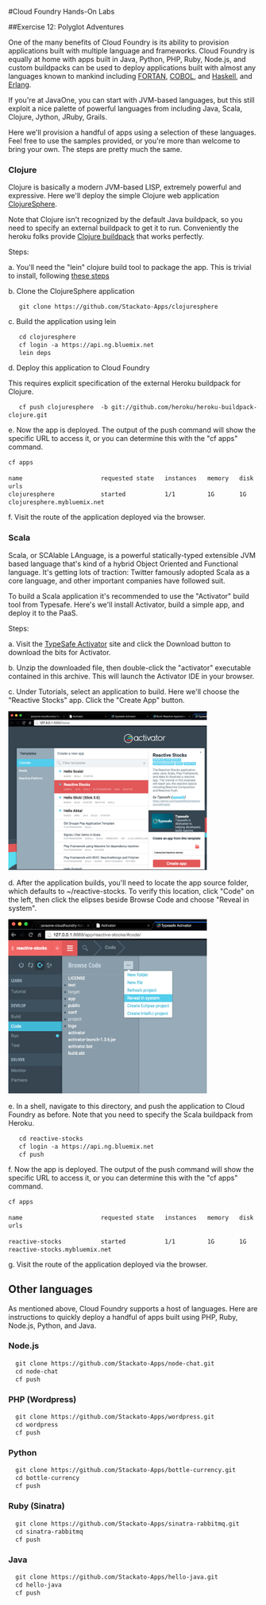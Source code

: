#Cloud Foundry Hands-On Labs

##Exercise 12: Polyglot Adventures

One of the many benefits of Cloud Foundry is its ability to provision applications built with multiple language and frameworks. Cloud Foundry is equally at home with apps built in Java, Python, PHP, Ruby, Node.js, and custom buildpacks can be used to deploy applications built with almost any languages known to mankind including [FORTAN](https://github.com/martinrehfeld/heroku-buildpack-f77), [COBOL](https://github.com/ayumin/heroku-buildpack-cobol), and [Haskell](http://catdevrandom.me/blog/2013/05/16/buildpacks-in-cloud-foundry-v2/), and [Erlang](https://github.com/spiegela/cf-buildpack-erlang).

If you're at JavaOne, you can start with JVM-based languages, but this still exploit a nice palette of powerful languages from including Java, Scala, Clojure, Jython, JRuby, Grails.

Here we'll provision a handful of apps using a selection of these languages. Feel free to use the samples provided, or you're more than welcome to bring your own. The steps are pretty much the same.

### Clojure

Clojure is basically a modern JVM-based LISP, extremely powerful and expressive. Here we'll deploy the simple Clojure web application [ClojureSphere](https://github.com/Stackato-Apps/clojuresphere).

Note that Clojure isn't recognized by the default Java buildpack, so you need to specify an external buildpack to get it to run. Conveniently the heroku folks provide [Clojure buildpack](git://github.com/heroku/heroku-buildpack-clojure.git) that works perfectly.


Steps:

a. You'll need the "lein" clojure build tool to package the app. This is trivial to install, following [these steps](http://leiningen.org/#install)

b. Clone the ClojureSphere application

```
   git clone https://github.com/Stackato-Apps/clojuresphere
```


c. Build the application using lein

  ``` 
     cd clojuresphere
     cf login -a https://api.ng.bluemix.net
     lein deps
  ```
  
d. Deploy this application to Cloud Foundry

This requires explicit specification of the external Heroku buildpack for Clojure.

```
   cf push clojuresphere  -b git://github.com/heroku/heroku-buildpack-clojure.git
```


e. Now the app is deployed. The output of the push command will show the specific URL to access it, or you can determine this with the "cf apps" command.

```
cf apps

name                      requested state   instances   memory   disk   urls
clojuresphere             started           1/1         1G       1G     clojuresphere.mybluemix.net
```

f. Visit the route of the application deployed via the browser.
   

### Scala

Scala, or SCAlable LAnguage, is a powerful statically-typed extensible JVM based language that's kind of a hybrid Object Oriented and Functional language. It's getting lots of traction: Twitter famously adopted Scala as a core language, and other important companies have followed suit.

To build a Scala application it's recommended to use the "Activator" build tool from Typesafe. Here's we'll install Activator, build a simple app, and deploy it to the PaaS.

Steps:

a. Visit the [TypeSafe Activator](https://www.typesafe.com/activator/download) site and click the Download button to download the bits for Activator.

b. Unzip the downloaded file, then double-click the "activator" executable contained in this archive. This will launch the Activator IDE in your browser.

c. Under Tutorials, select an application to build. Here we'll choose the "Reactive Stocks" app.  Click the "Create App" button.

<img src="../images/activator-createapp.png" width="400">

d. After the application builds, you'll need to locate the app source folder, which defaults to ~/reactive-stocks.  To verify this location, click "Code" on the left, then click the elipses beside Browse Code and choose "Reveal in system".

<img src="../images/activator-reveal.png" width="400">


e. In a shell, navigate to this directory, and push the application to Cloud Foundry as before. Note that you need to specify the Scala buildpack from Heroku.

```
   cd reactive-stocks
   cf login -a https://api.ng.bluemix.net
   cf push
```

f. Now the app is deployed. The output of the push command will show the specific URL to access it, or you can determine this with the "cf apps" command. 

```
cf apps

name                      requested state   instances   memory   disk   urls

reactive-stocks           started           1/1         1G       1G     reactive-stocks.mybluemix.net
```

g. Visit the route of the application deployed via the browser.


## Other languages

As mentioned above, Cloud Foundry supports a host of languages. Here are instructions to quickly deploy a handful of apps built using PHP, Ruby, Node.js, Python, and Java.


### Node.js

```
  git clone https://github.com/Stackato-Apps/node-chat.git
  cd node-chat
  cf push
```

###  PHP  (Wordpress)

```
  git clone https://github.com/Stackato-Apps/wordpress.git
  cd wordpress
  cf push
```

### Python

```
  git clone https://github.com/Stackato-Apps/bottle-currency.git
  cd bottle-currency
  cf push
```

### Ruby (Sinatra)

```
  git clone https://github.com/Stackato-Apps/sinatra-rabbitmq.git
  cd sinatra-rabbitmq
  cf push
```

### Java

```
  git clone https://github.com/Stackato-Apps/hello-java.git
  cd hello-java
  cf push
```
